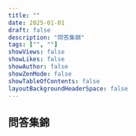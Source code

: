 ```yaml
---
title: ""
date: 2025-01-01
draft: false
description: "問答集錦"
tags: ["", ""]
showViews: false
showLikes: false
showAuthor: false
showZenMode: false
showTableOfContents: false
layoutBackgroundHeaderSpace: false
---
```

## 問答集錦